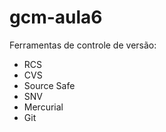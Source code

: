 # gcm-aula6

 Ferramentas de controle de versão:
 
 * RCS
 * CVS
 * Source Safe
 * SNV
 * Mercurial
 * Git
